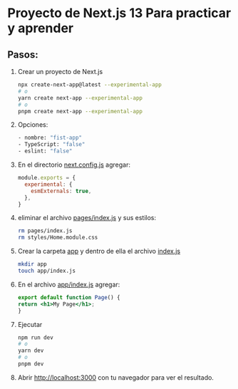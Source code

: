 # Proyecto de Next.js 13 Para practicar y aprender
## Pasos:
1. Crear un proyecto de Next.js
    ```bash
    npx create-next-app@latest --experimental-app
    # o
    yarn create next-app --experimental-app
    # o
    pnpm create next-app --experimental-app
    ```
2. Opciones:
    ```bash
    - nombre: "fist-app"
    - TypeScript: "false"
    - eslint: "false"
    ```
3. En el directorio [next.config.js](./first-app/next.config.js) agregar:
    ```js
    module.exports = {
      experimental: {
        esmExternals: true,
      },
    }
    ```
4. eliminar el archivo [pages/index.js](./first-app/pages/index.js) y sus estilos:
    ```bash
    rm pages/index.js
    rm styles/Home.module.css
    ```
5. Crear la carpeta [app](./first-app/app) y dentro de ella el archivo [index.js](./first-app/app/index.js)
    ```bash
    mkdir app
    touch app/index.js
    ```
6. En el archivo [app/index.js](./first-app/app/index.js) agregar:
    ```jsx
    export default function Page() {
    return <h1>My Page</h1>;
    }
    ```
7. Ejecutar
    ```bash
    npm run dev
    # o
    yarn dev
    # o
    pnpm dev
    ```
8. Abrir [http://localhost:3000](http://localhost:3000) con tu navegador para ver el resultado.